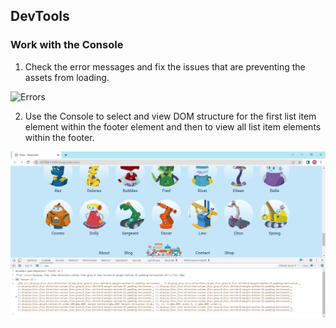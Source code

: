 ## DevTools

### Work with the Console

1. Check the error messages and fix the issues that are preventing the assets from loading.

![Errors](/Console/screenshots/error.jpg "errors")

2. Use the Console to select and view DOM structure for the first list item element within the footer element and then to view all list item elements within the footer.

![DOM](/Console/screenshots/DOM.jpg "DOM")